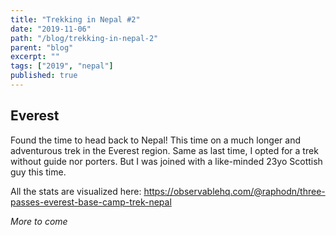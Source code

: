 ```yaml
---
title: "Trekking in Nepal #2"
date: "2019-11-06"
path: "/blog/trekking-in-nepal-2"
parent: "blog"
excerpt: ""
tags: ["2019", "nepal"]
published: true
---
```


## Everest

Found the time to head back to Nepal! This time on a much longer and adventurous trek in the Everest region. Same as last time, I opted for a trek without guide nor porters. But I was joined with a like-minded 23yo Scottish guy this time.

All the stats are visualized here: https://observablehq.com/@raphodn/three-passes-everest-base-camp-trek-nepal

_More to come_


